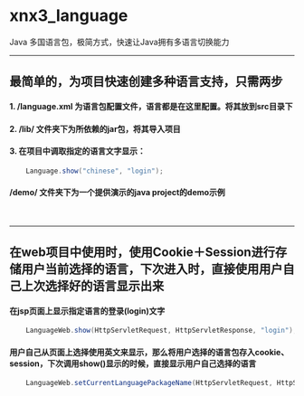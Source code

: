 # xnx3_language
Java 多国语言包，极简方式，快速让Java拥有多语言切换能力
<br/>
<hr/>

## 最简单的，为项目快速创建多种语言支持，只需两步
#### 1. /language.xml 为语言包配置文件，语言都是在这里配置。将其放到src目录下
#### 2. /lib/ 文件夹下为所依赖的jar包，将其导入项目
#### 3. 在项目中调取指定的语言文字显示：
```Java
    Language.show("chinese", "login");
```
#### /demo/ 文件夹下为一个提供演示的java project的demo示例
<br/>
<hr/>

## 在web项目中使用时，使用Cookie＋Session进行存储用户当前选择的语言，下次进入时，直接使用用户自己上次选择好的语言显示出来
#### 在jsp页面上显示指定语言的登录(login)文字
```Java
    LanguageWeb.show(HttpServletRequest, HttpServletResponse, "login");
```
#### 用户自己从页面上选择使用英文来显示，那么将用户选择的语言包存入cookie、session，下次调用show()显示的时候，直接显示用户自己选择的语言
```Java
    LanguageWeb.setCurrentLanguagePackageName(HttpServletRequest, HttpServletResponse, "english");
```
